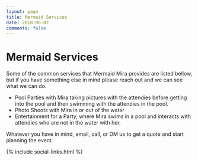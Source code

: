 ```yaml
---
layout: page
title: Mermaid Services
date: 2018-06-02
comments: false
---
```

   
# Mermaid Services
 
Some of the common services that Mermaid Mira provides are listed bellow, but if you have something else in mind please reach out and we can see what we can do.

* Pool Parties with Mira taking pictures with the attendies before getting into the pool and then swimming with the attendies in the pool.
* Photo Shoots with Mira in or out of the water
* Entertainment for a Party, where Mira swims in a pool and interacts with attendies who are not in the water with her.

Whatever you have in mind, email, call, or DM us to get a quote and start planning the event.


<div class="row">
	{% include social-links.html %}
</div>